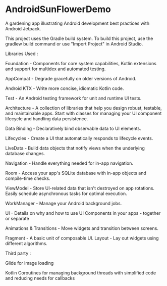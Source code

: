 # AndroidSunFlowerDemo

A gardening app illustrating Android development best practices with Android Jetpack.

This project uses the Gradle build system. To build this project, use the gradlew build command or use "Import Project" in Android Studio.

Libraries Used :

Foundation - Components for core system capabilities, Kotlin extensions and support for multidex and automated testing.

AppCompat - Degrade gracefully on older versions of Android.

Android KTX - Write more concise, idiomatic Kotlin code.

Test - An Android testing framework for unit and runtime UI tests.

Architecture - A collection of libraries that help you design robust, testable, and maintainable apps. Start with classes for managing your UI component lifecycle and handling data persistence.

Data Binding - Declaratively bind observable data to UI elements.

Lifecycles - Create a UI that automatically responds to lifecycle events.

LiveData - Build data objects that notify views when the underlying database changes.

Navigation - Handle everything needed for in-app navigation.

Room - Access your app's SQLite database with in-app objects and compile-time checks.

ViewModel - Store UI-related data that isn't destroyed on app rotations. Easily schedule asynchronous tasks for optimal execution.

WorkManager - Manage your Android background jobs.

UI - Details on why and how to use UI Components in your apps - together or separate

Animations & Transitions - Move widgets and transition between screens.

Fragment - A basic unit of composable UI.
Layout - Lay out widgets using different algorithms.

Third party :

Glide for image loading

Kotlin Coroutines for managing background threads with simplified code and reducing needs for callbacks
